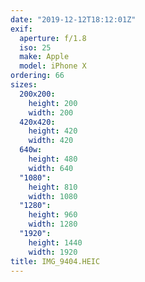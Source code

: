 ```yaml
---
date: "2019-12-12T18:12:01Z"
exif:
  aperture: f/1.8
  iso: 25
  make: Apple
  model: iPhone X
ordering: 66
sizes:
  200x200:
    height: 200
    width: 200
  420x420:
    height: 420
    width: 420
  640w:
    height: 480
    width: 640
  "1080":
    height: 810
    width: 1080
  "1280":
    height: 960
    width: 1280
  "1920":
    height: 1440
    width: 1920
title: IMG_9404.HEIC
---
```

